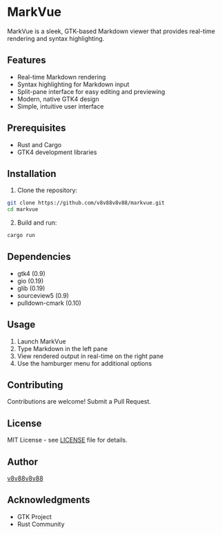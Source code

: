 # MarkVue

MarkVue is a sleek, GTK-based Markdown viewer that provides real-time rendering and syntax highlighting.

## Features

- Real-time Markdown rendering
- Syntax highlighting for Markdown input
- Split-pane interface for easy editing and previewing
- Modern, native GTK4 design
- Simple, intuitive user interface

## Prerequisites

- Rust and Cargo
- GTK4 development libraries

## Installation

1. Clone the repository:
```bash
git clone https://github.com/v8v88v8v88/markvue.git
cd markvue
```

2. Build and run:
```bash
cargo run
```

## Dependencies

- gtk4 (0.9)
- gio (0.19)
- glib (0.19)
- sourceview5 (0.9)
- pulldown-cmark (0.10)

## Usage

1. Launch MarkVue
2. Type Markdown in the left pane
3. View rendered output in real-time on the right pane
4. Use the hamburger menu for additional options

## Contributing

Contributions are welcome! Submit a Pull Request.

## License

MIT License - see [LICENSE](LICENSE) file for details.

## Author

[v8v88v8v88](https://github.com/v8v88v8v88)

## Acknowledgments

- GTK Project
- Rust Community